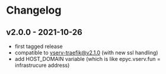 # Changelog

## v2.0.0 - 2021-10-26

- first tagged release
- compatible to vserv-traefik@v2.1.0 (with new ssl handling)
- add HOST_DOMAIN variable (which is like epyc.vserv.fun = infrastrucure address)
